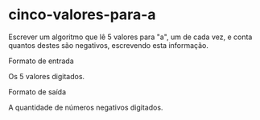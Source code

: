 # cinco-valores-para-a
Escrever um algoritmo que lê 5 valores para "a", um de cada vez, e conta quantos destes são negativos, escrevendo esta informação.

Formato de entrada

Os 5 valores digitados.

Formato de saída

A quantidade de números negativos digitados.
